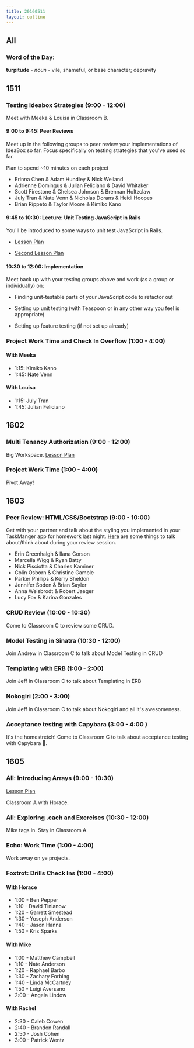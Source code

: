 ```yaml
---
title: 20160511
layout: outline
---
```

## All

### Word of the Day:

**turpitude** - _noun_ - vile, shameful, or base character; depravity

## 1511

### Testing Ideabox Strategies (9:00 - 12:00)

Meet with Meeka & Louisa in Classroom B.

#### 9:00 to 9:45: Peer Reviews

Meet up in the following groups to peer review your implementations of IdeaBox so far. Focus specifically on testing strategies that you've used so far.

Plan to spend ~10 minutes on each project

* Erinna Chen & Adam Hundley & Nick Weiland
* Adrienne Domingus & Julian Feliciano & David Whitaker
* Scott Firestone & Chelsea Johnson & Brennan Holtzclaw
* July Tran & Nate Venn & Nicholas Dorans & Heidi Hoopes
* Brian Rippeto & Taylor Moore & Kimiko Kano

#### 9:45 to 10:30: Lecture: Unit Testing JavaScript in Rails

You'll be introduced to some ways to unit test JavaScript in Rails.

- [Lesson Plan](https://github.com/turingschool/lesson_plans/blob/master/ruby_04-apis_and_scalability/testing_javascript_in_rails.markdown)

- [Second Lesson Plan](https://github.com/turingschool/lesson_plans/blob/master/ruby_04-apis_and_scalability/full_stack_integration_testing_with_selenium.markdown)

#### 10:30 to 12:00: Implementation

Meet back up with your testing groups above and work (as a group or individually) on:

  - Finding unit-testable parts of your JavaScript code to refactor out

  - Setting up unit testing (with Teaspoon or in any other way you feel is appropriate)

  - Setting up feature testing (if not set up already)

### Project Work Time and Check In Overflow (1:00 - 4:00)

#### With Meeka

 * 1:15: Kimiko Kano
 * 1:45: Nate Venn

#### With Louisa

- 1:15: July Tran
- 1:45: Julian Feliciano

## 1602

### Multi Tenancy Authorization (9:00 - 12:00)

Big Workspace.
[Lesson Plan](https://github.com/turingschool/lesson_plans/blob/master/ruby_03-professional_rails_applications/multitenancy_authorization.md)

### Project Work Time (1:00 - 4:00)

Pivot Away!


## 1603

### Peer Review: HTML/CSS/Bootstrap (9:00 - 10:00)

Get with your partner and talk about the styling you implemented in your TaskManger app for homework last night. [Here](https://gist.github.com/Carmer/52b20bbe29d89dfa3f00) are some things to talk about/think about during your review session.

* Erin Greenhalgh & Ilana Corson
* Marcella Wigg & Ryan Batty
* Nick Pisciotta & Charles Kaminer
* Colin Osborn & Christine Gamble
* Parker Phillips & Kerry Sheldon
* Jennifer Soden & Brian Sayler
* Anna Weisbrodt & Robert Jaeger
* Lucy Fox & Karina Gonzales

### CRUD Review (10:00 - 10:30)

Come to Classroom C to review some CRUD.

### Model Testing in Sinatra (10:30 - 12:00)

Join Andrew in Classroom C to talk about Model Testing in CRUD

### Templating with ERB (1:00 - 2:00)
Join Jeff in Classroom C to talk about Templating in ERB

### Nokogiri (2:00 - 3:00)

Join Jeff in Classroom C to talk about Nokogiri and all it's awesomeness.

### Acceptance testing with Capybara (3:00 - 4:00 )

It's the homestretch! Come to Classroom C to talk about acceptance testing with Capybara 🐻.


## 1605

### All: Introducing Arrays (9:00 - 10:30)

[Lesson Plan](https://github.com/turingschool/lesson_plans/blob/master/ruby_01-object_oriented_programming_with_ruby/arrays_and_hashes.markdown)

Classroom A with Horace.

### All: Exploring .each and Exercises (10:30 - 12:00)

Mike tags in.  Stay in Classroom A.

### Echo: Work Time (1:00 - 4:00)

Work away on ye projects.

### Foxtrot: Drills Check Ins (1:00 - 4:00)

#### With Horace

* 1:00 - Ben Pepper
* 1:10 - David Tinianow
* 1:20 - Garrett Smestead
* 1:30 - Yoseph Anderson
* 1:40 - Jason Hanna
* 1:50 - Kris Sparks

#### With Mike

* 1:00 - Matthew Campbell
* 1:10 - Nate Anderson
* 1:20 - Raphael Barbo
* 1:30 - Zachary Forbing
* 1:40 - Linda McCartney
* 1:50 - Luigi Aversano
* 2:00 - Angela Lindow


#### With Rachel

* 2:30 - Caleb Cowen
* 2:40 - Brandon Randall
* 2:50 - Josh Cohen
* 3:00 - Patrick Wentz
